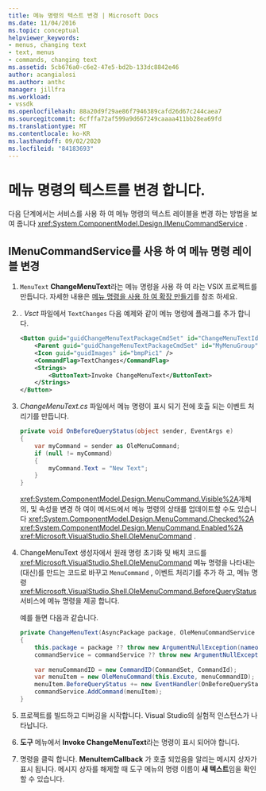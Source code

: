 ```yaml
---
title: 메뉴 명령의 텍스트 변경 | Microsoft Docs
ms.date: 11/04/2016
ms.topic: conceptual
helpviewer_keywords:
- menus, changing text
- text, menus
- commands, changing text
ms.assetid: 5cb676a0-c6e2-47e5-bd2b-133dc8842e46
author: acangialosi
ms.author: anthc
manager: jillfra
ms.workload:
- vssdk
ms.openlocfilehash: 88a20d9f29ae86f7946389cafd26d67c244caea7
ms.sourcegitcommit: 6cfffa72af599a9d667249caaaa411bb28ea69fd
ms.translationtype: MT
ms.contentlocale: ko-KR
ms.lasthandoff: 09/02/2020
ms.locfileid: "84183693"
---
```

# <a name="change-the-text-of-a-menu-command"></a>메뉴 명령의 텍스트를 변경 합니다.
다음 단계에서는 서비스를 사용 하 여 메뉴 명령의 텍스트 레이블을 변경 하는 방법을 보여 줍니다 <xref:System.ComponentModel.Design.IMenuCommandService> .

## <a name="changing-a-menu-command-label-with-the-imenucommandservice"></a>IMenuCommandService를 사용 하 여 메뉴 명령 레이블 변경

1. `MenuText` **ChangeMenuText**라는 메뉴 명령을 사용 하 여 라는 VSIX 프로젝트를 만듭니다. 자세한 내용은 [메뉴 명령을 사용 하 여 확장 만들기](../extensibility/creating-an-extension-with-a-menu-command.md)를 참조 하세요.

2. *. Vsct* 파일에서 `TextChanges` 다음 예제와 같이 메뉴 명령에 플래그를 추가 합니다.

    ```xml
    <Button guid="guidChangeMenuTextPackageCmdSet" id="ChangeMenuTextId" priority="0x0100" type="Button">
        <Parent guid="guidChangeMenuTextPackageCmdSet" id="MyMenuGroup" />
        <Icon guid="guidImages" id="bmpPic1" />
        <CommandFlag>TextChanges</CommandFlag>
        <Strings>
            <ButtonText>Invoke ChangeMenuText</ButtonText>
        </Strings>
    </Button>
    ```

3. *ChangeMenuText.cs* 파일에서 메뉴 명령이 표시 되기 전에 호출 되는 이벤트 처리기를 만듭니다.

    ```csharp
    private void OnBeforeQueryStatus(object sender, EventArgs e)
    {
        var myCommand = sender as OleMenuCommand;
        if (null != myCommand)
        {
            myCommand.Text = "New Text";
        }
    }
    ```

    <xref:System.ComponentModel.Design.MenuCommand.Visible%2A>개체의, 및 속성을 변경 하 여이 메서드에서 메뉴 명령의 상태를 업데이트할 수도 있습니다 <xref:System.ComponentModel.Design.MenuCommand.Checked%2A> <xref:System.ComponentModel.Design.MenuCommand.Enabled%2A> <xref:Microsoft.VisualStudio.Shell.OleMenuCommand> .

4. ChangeMenuText 생성자에서 원래 명령 초기화 및 배치 코드를 <xref:Microsoft.VisualStudio.Shell.OleMenuCommand> 메뉴 명령을 나타내는 (대신)를 만드는 코드로 바꾸고 `MenuCommand` , 이벤트 처리기를 추가 하 고, 메뉴 명령 <xref:Microsoft.VisualStudio.Shell.OleMenuCommand.BeforeQueryStatus> 서비스에 메뉴 명령을 제공 합니다.

    예를 들면 다음과 같습니다.

    ```csharp
    private ChangeMenuText(AsyncPackage package, OleMenuCommandService commandService)
    {
        this.package = package ?? throw new ArgumentNullException(nameof(package));
        commandService = commandService ?? throw new ArgumentNullException(nameof(commandService));
        
        var menuCommandID = new CommandID(CommandSet, CommandId);
        var menuItem = new OleMenuCommand(this.Excute, menuCommandID);
        menuItem.BeforeQueryStatus += new EventHandler(OnBeforeQueryStatus);
        commandService.AddCommand(menuItem);
    }
    ```

5. 프로젝트를 빌드하고 디버깅을 시작합니다. Visual Studio의 실험적 인스턴스가 나타납니다.

6. **도구** 메뉴에서 **Invoke ChangeMenuText**라는 명령이 표시 되어야 합니다.

7. 명령을 클릭 합니다. **MenuItemCallback** 가 호출 되었음을 알리는 메시지 상자가 표시 됩니다. 메시지 상자를 해제할 때 도구 메뉴의 명령 이름이 **새 텍스트**임을 확인할 수 있습니다.
